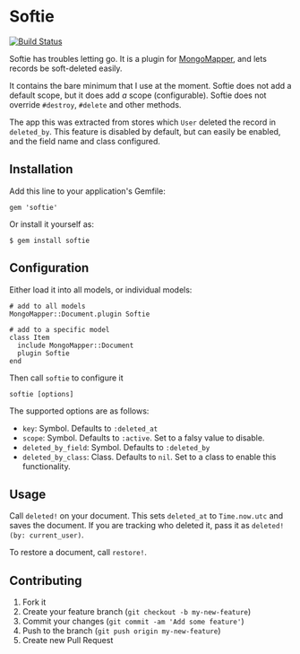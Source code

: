 # Softie

[![Build Status](https://travis-ci.org/PerfectlyNormal/softie.png)](https://travis-ci.org/PerfectlyNormal/softie)

Softie has troubles letting go.
It is a plugin for [MongoMapper](http://mongomapper.com/), and lets records be soft-deleted easily.

It contains the bare minimum that I use at the moment.
Softie does not add a default scope, but it does add *a* scope (configurable).
Softie does not override `#destroy`, `#delete` and other methods.

The app this was extracted from stores which `User` deleted the record in `deleted_by`. This feature is disabled by default, but can easily be enabled, and the field name and class configured.

## Installation

Add this line to your application's Gemfile:

    gem 'softie'

Or install it yourself as:

    $ gem install softie

## Configuration

Either load it into all models, or individual models:

    # add to all models
    MongoMapper::Document.plugin Softie

    # add to a specific model
    class Item
      include MongoMapper::Document
      plugin Softie
    end

Then call `softie` to configure it

    softie [options]

The supported options are as follows:

* `key`: Symbol. Defaults to `:deleted_at`
* `scope`: Symbol. Defaults to `:active`. Set to a falsy value to disable.
* `deleted_by_field`: Symbol. Defaults to `:deleted_by`
* `deleted_by_class`: Class. Defaults to `nil`. Set to a class to enable this functionality.

## Usage

Call `deleted!` on your document. This sets `deleted_at` to `Time.now.utc` and saves the document. If you are tracking who deleted it, pass it as `deleted!(by: current_user)`.

To restore a document, call `restore!`.

## Contributing

1. Fork it
2. Create your feature branch (`git checkout -b my-new-feature`)
3. Commit your changes (`git commit -am 'Add some feature'`)
4. Push to the branch (`git push origin my-new-feature`)
5. Create new Pull Request
